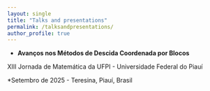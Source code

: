 ```yaml
---
layout: single
title: "Talks and presentations"
permalink: /talksandpresentations/
author_profile: true
---
```

- **Avanços nos Métodos de Descida Coordenada por Blocos**
  
XIII Jornada de Matemática da UFPI - Universidade Federal do Piauí

*Setembro de 2025 - Teresina, Piauí, Brasil
